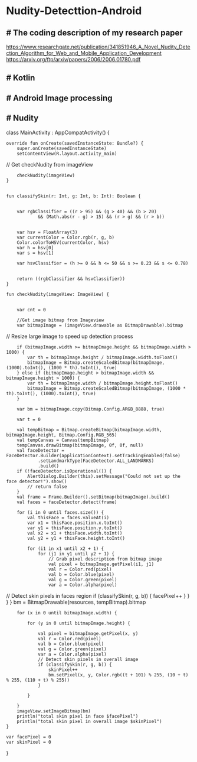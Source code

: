 # Nudity-Detecttion-Android

## # The coding description of my research paper
https://www.researchgate.net/publication/341851946_A_Novel_Nudity_Detection_Algorithm_for_Web_and_Mobile_Application_Development
https://arxiv.org/ftp/arxiv/papers/2006/2006.01780.pdf

## # Kotlin
## # Android Image processing
## # Nudity



class MainActivity : AppCompatActivity() {

    override fun onCreate(savedInstanceState: Bundle?) {
        super.onCreate(savedInstanceState)
        setContentView(R.layout.activity_main)

// Get checkNudity from imageView

        checkNudity(imageView)
    }


    fun classifySkin(r: Int, g: Int, b: Int): Boolean {


        var rgbClassifier = ((r > 95) && (g > 40) && (b > 20)
                && (Math.abs(r - g) > 15) && (r > g) && (r > b))


        var hsv = FloatArray(3)
        var currentColor = Color.rgb(r, g, b)
        Color.colorToHSV(currentColor, hsv)
        var h = hsv[0]
        var s = hsv[1]

        var hsvClassifier = (h >= 0 && h <= 50 && s >= 0.23 && s <= 0.78)


        return ((rgbClassifier && hsvClassifier))
    }

    fun checkNudity(imageView: ImageView) {


        var cnt = 0

        //Get image bitmap from Imageview
        var bitmapImage = (imageView.drawable as BitmapDrawable).bitmap

// Resize large image to speed up detection process

        if (bitmapImage.width >= bitmapImage.height && bitmapImage.width > 1000) {
            var th = bitmapImage.height / bitmapImage.width.toFloat()
            bitmapImage = Bitmap.createScaledBitmap(bitmapImage, (1000).toInt(), (1000 * th).toInt(), true)
        } else if (bitmapImage.height > bitmapImage.width && bitmapImage.height > 1000) {
            var th = bitmapImage.width / bitmapImage.height.toFloat()
            bitmapImage = Bitmap.createScaledBitmap(bitmapImage, (1000 * th).toInt(), (1000).toInt(), true)
        }

        var bm = bitmapImage.copy(Bitmap.Config.ARGB_8888, true)

        var t = 0

        val tempBitmap = Bitmap.createBitmap(bitmapImage.width, bitmapImage.height, Bitmap.Config.RGB_565)
        val tempCanvas = Canvas(tempBitmap)
        tempCanvas.drawBitmap(bitmapImage, 0f, 0f, null)
        val faceDetector = FaceDetector.Builder(applicationContext).setTrackingEnabled(false)
                .setLandmarkType(FaceDetector.ALL_LANDMARKS)
                .build()
        if (!faceDetector.isOperational()) {
            AlertDialog.Builder(this).setMessage("Could not set up the face detector!").show()
            // return false
        }
        val frame = Frame.Builder().setBitmap(bitmapImage).build()
        val faces = faceDetector.detect(frame)

        for (i in 0 until faces.size()) {
            val thisFace = faces.valueAt(i)
            var x1 = thisFace.position.x.toInt()
            var y1 = thisFace.position.y.toInt()
            val x2 = x1 + thisFace.width.toInt()
            val y2 = y1 + thisFace.height.toInt()

            for (i1 in x1 until x2 + 1) {
                for (j1 in y1 until y2 + 1) {
                    // Grab pixel description from bitmap image
                    val pixel = bitmapImage.getPixel(i1, j1)
                    val r = Color.red(pixel)
                    val b = Color.blue(pixel)
                    val g = Color.green(pixel)
                    var a = Color.alpha(pixel)
// Detect skin pixels in faces region
                    if (classifySkin(r, g, b)) {
                        facePixel++
                    }
                }
            }
        }
        bm = BitmapDrawable(resources, tempBitmap).bitmap

        for (x in 0 until bitmapImage.width) {

            for (y in 0 until bitmapImage.height) {

                val pixel = bitmapImage.getPixel(x, y)
                val r = Color.red(pixel)
                val b = Color.blue(pixel)
                val g = Color.green(pixel)
                var a = Color.alpha(pixel)
                // Detect skin pixels in overall image
                if (classifySkin(r, g, b)) {
                    skinPixel++
                    bm.setPixel(x, y, Color.rgb((t + 101) % 255, (10 + t) % 255, (110 + t) % 255))
                }

            }

        }
        imageView.setImageBitmap(bm)
        println("total skin pixel in face $facePixel")
        println("total skin pixel in overall image $skinPixel")
    }

    var facePixel = 0
    var skinPixel = 0

}
